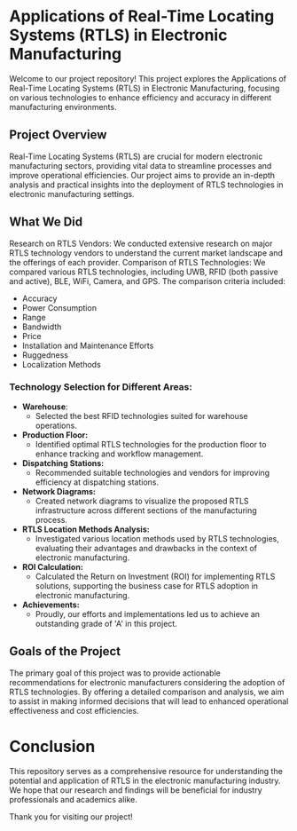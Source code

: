 # Applications of Real-Time Locating Systems (RTLS) in Electronic Manufacturing
Welcome to our project repository! This project explores the Applications of Real-Time Locating Systems (RTLS) in Electronic Manufacturing, focusing on various technologies to enhance efficiency and accuracy in different manufacturing environments.

## Project Overview
Real-Time Locating Systems (RTLS) are crucial for modern electronic manufacturing sectors, providing vital data to streamline processes and improve operational efficiencies. Our project aims to provide an in-depth analysis and practical insights into the deployment of RTLS technologies in electronic manufacturing settings.

## What We Did
Research on RTLS Vendors: We conducted extensive research on major RTLS technology vendors to understand the current market landscape and the offerings of each provider.
Comparison of RTLS Technologies: We compared various RTLS technologies, including UWB, RFID (both passive and active), BLE, WiFi, Camera, and GPS. The comparison criteria included: <br>
- Accuracy <br>
- Power Consumption <br>
- Range <br>
- Bandwidth <br>
- Price <br> 
- Installation and Maintenance Efforts <br> 
- Ruggedness <br> 
- Localization Methods <br>

### Technology Selection for Different Areas:
- **Warehouse**:
  - Selected the best RFID technologies suited for warehouse operations. <br>
- **Production Floor:**
    - Identified optimal RTLS technologies for the production floor to enhance tracking and workflow management. <br>
- **Dispatching Stations:**
    - Recommended suitable technologies and vendors for improving efficiency at dispatching stations. <br>
- **Network Diagrams:**
    - Created network diagrams to visualize the proposed RTLS infrastructure across different sections of the manufacturing process. <br>
- **RTLS Location Methods Analysis:**
    - Investigated various location methods used by RTLS technologies, evaluating their advantages and drawbacks in the context of electronic manufacturing. <br>
- **ROI Calculation:**
    - Calculated the Return on Investment (ROI) for implementing RTLS solutions, supporting the business case for RTLS adoption in electronic manufacturing. <br>
- **Achievements:**
  - Proudly, our efforts and implementations led us to achieve an outstanding grade of 'A' in this project. <br>

## Goals of the Project
The primary goal of this project was to provide actionable recommendations for electronic manufacturers considering the adoption of RTLS technologies. By offering a detailed comparison and analysis, we aim to assist in making informed decisions that will lead to enhanced operational effectiveness and cost efficiencies.

# Conclusion
This repository serves as a comprehensive resource for understanding the potential and application of RTLS in the electronic manufacturing industry. We hope that our research and findings will be beneficial for industry professionals and academics alike.


Thank you for visiting our project!

